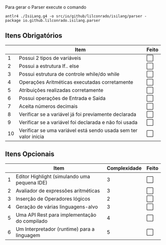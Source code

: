 Para gerar o Parser execute o comando
```
antlr4 ./IsiLang.g4 -o src/io/github/lilconrado/isilang/parser -package io.github.lilconrado.isilang.parser
```

## Itens Obrigatórios 
|| Item | Feito | 
| --  | -- |  --- |
| 1  | Possui 2 tipos de variáveis | ⬜️ |
| 2  | Possui a estrutura If.. else | ⬜️ |
| 3  | Possui estrutura de controle while/do while | ⬜️ |
| 4  | Operações Aritméticas executadas corretamente | ⬜️ |
| 5  | Atribuições realizadas corretamente | ⬜️ |
| 6  | Possui operações de Entrada e Saída | ⬜️ |
| 7  | Aceita números decimais | ⬜️ |
| 8  | Verificar se a variável já foi previamente declarada | ⬜️ |
| 9  | Verificar se a variável foi declarada e não foi usada | ⬜️ |
| 10 | Verificar se uma variável está sendo usada sem ter valor inicia | ⬜️ |

## Itens Opcionais
|| Item | Complexidade| Feito |
|-- | -- | -- | -- |
| 1 | Editor Highlight (simulando uma pequena IDE) | 3 | ⬜️ |
| 2 | Avaliador de expressões aritméticas  | 3         | ⬜️ |
| 3 | Inserção de Operadores lógicos  | 2              | ⬜️ |
| 4 | Geração de várias linguagens-alvo  | 3           | ⬜️ |
| 5 | Uma API Rest para implementação do compilado | 4 | ⬜️ |
| 6 | Um Interpretador (runtime) para a linguagem  | 5 | ⬜️ |
